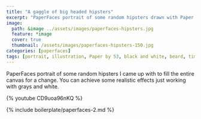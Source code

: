 ```yaml
---
title: "A gaggle of big headed hipsters"
excerpt: "PaperFaces portrait of some random hipsters drawn with Paper by 53 on an iPad."
image: 
  path: &image ../assets/images/paperfaces-hipsters.jpg 
  feature: *image
  cover: true
  thumbnail: /assets/images/paperfaces-hipsters-150.jpg
categories: [paperfaces]
tags: [portrait, illustration, Paper by 53, black and white, beard, time lapse]
---
```


PaperFaces portrait of some random hipsters I came up with to fill the entire canvas for a change. You can achieve some realistic effects just working with grays and white.

{% youtube CD9uoa96nKQ %}

{% include boilerplate/paperfaces-2.md %}

